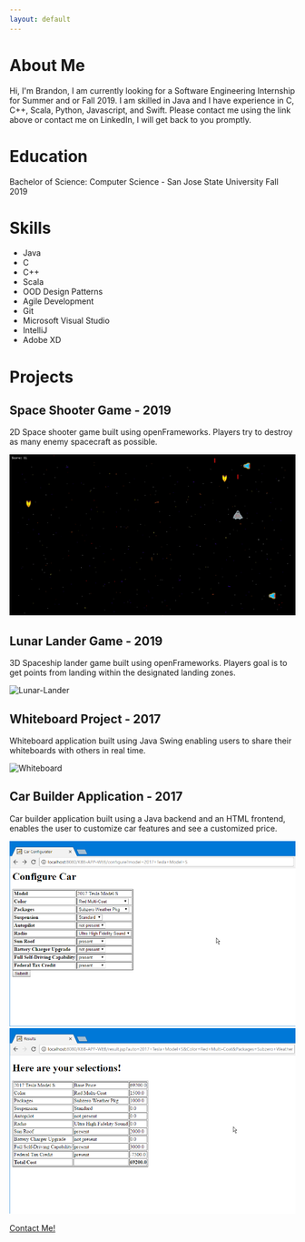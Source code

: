 ```yaml
---
layout: default
---
```


# About Me

Hi, I'm Brandon, I am currently looking for a Software Engineering Internship for Summer and or Fall 2019. I am skilled in Java and I have experience in C, C++, Scala, Python, Javascript, and Swift. Please contact me using the link above or contact me on LinkedIn, I will get back to you promptly.

# Education

Bachelor of Science: Computer Science - San Jose State University Fall 2019

# Skills

*   Java
*   C
*   C++
*   Scala
*   OOD Design Patterns
*   Agile Development
*   Git
*   Microsoft Visual Studio
*   IntelliJ
*   Adobe XD

# Projects

## Space Shooter Game - 2019

2D Space shooter game built using openFrameworks. Players try to destroy as many enemy spacecraft as possible.

![Space-Shooter](assets/space-shooter.gif)

## Lunar Lander Game - 2019

3D Spaceship lander game built using openFrameworks. Players goal is to get points from landing within the designated landing zones.

![Lunar-Lander](assets/lunar-lander.gif)

## Whiteboard Project - 2017

Whiteboard application built using Java Swing enabling users to share their whiteboards with others in real time.

![Whiteboard](assets/whiteboard.gif)

## Car Builder Application - 2017

Car builder application built using a Java backend and an HTML frontend, enables the user to customize car features and see a customized price.

![Car-Builder1](assets/car-builder-1.png)
![Car-Builder2](assets/car-builder-2.png)


[Contact Me!](https://goo.gl/forms/a9pudj0Qp75bmENh1 "Contact Me!")
